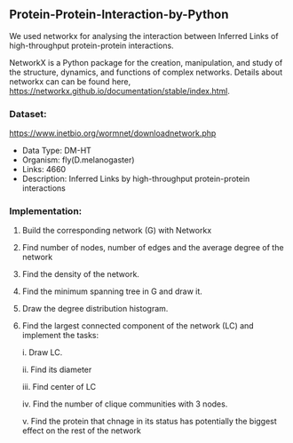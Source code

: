 ## Protein-Protein-Interaction-by-Python

We used networkx for analysing the interaction between Inferred Links of high-throughput protein-protein interactions. 

NetworkX is a Python package for the creation, manipulation, and study of the structure, dynamics, and functions of complex networks.
Details about networkx can can be found here, https://networkx.github.io/documentation/stable/index.html.

### Dataset:
https://www.inetbio.org/wormnet/downloadnetwork.php

+ Data Type: DM-HT	
+ Organism: fly(D.melanogaster)	
+ Links: 4660	
+ Description: Inferred Links by high-throughput protein-protein interactions

### Implementation:
1. Build the corresponding network (G) with Networkx   
2. Find number of nodes, number of edges and the average degree of the network
3. Find the density of the network.
4. Find the minimum spanning tree in G and draw it.
5. Draw the degree distribution histogram.
6. Find the largest connected component of the network  (LC) and implement the tasks:
       
     i. Draw LC.
       
     ii. Find its diameter
     
     iii. Find  center of LC
     
     iv. Find the number of clique communities with 3 nodes.
     
     v. Find the protein that chnage in its status has potentially the biggest effect on the rest of the network
